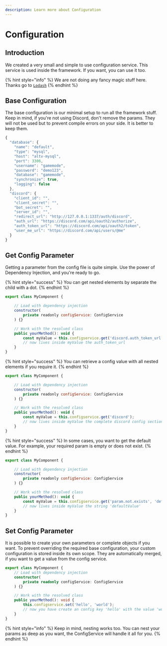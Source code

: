 ```yaml
---
description: Learn more about Configuration
---
```


# Configuration

## Introduction

We created a very small and simple to use configuration service. This service is used inside the framework. If you want, you can use it too.

{% hint style="info" %}
We are not doing any fancy magic stuff here. Thanks go to [`Lodash`](https://lodash.com/)
{% endhint %}

## Base Configuration

The base configuration is our minimal setup to run all the framework stuff. Keep in mind, if you're not using Discord, don't remove the params. They will not be used but to prevent compile errors on your side. It is better to keep them.

```javascript
{
  "database": {
    "name": "default",
    "type": "mysql",
    "host": "altv-mysql",
    "port": 3306,
    "username": "gamemode",
    "password": "demo123",
    "database": "gamemode",
    "synchronize": true,
    "logging": false
  },
  "discord": {
    "client_id": "",
    "client_secret": "",
    "bot_secret": "",
    "server_id": "",
    "redirect_url": "http://127.0.0.1:1337/auth/discord",
    "auth_url": "https://discord.com/api/oauth2/authorize",
    "auth_token_url": "https://discord.com/api/oauth2/token",
    "user_me_url": "https://discord.com/api/users/@me"
  }
}
```

## Get Config Parameter

Getting a parameter from the config file is quite simple. Use the power of Dependency Injection, and you're ready to go.

{% hint style="success" %}
You can get nested elements by separate the child with a dot.
{% endhint %}

```javascript
export class MyComponent {

    // Load with dependency injection
    constructor(
        private readonly configService: ConfigService
    ) {}

    // Work with the resolved class
    public yourMethod(): void {
        const myValue = this.configservice.get('discord.auth_token_url');
        // now lives inside myValue the auth_token_url
    }
}
```

{% hint style="success" %}
You can retrieve a config value with all nested elements if you require it.
{% endhint %}

```javascript
export class MyComponent {

    // Load with dependency injection
    constructor(
        private readonly configService: ConfigService
    ) {}

    // Work with the resolved class
    public yourMethod(): void {
        const myValue = this.configservice.get('discord');
        // now lives inside myValue the complete discord config section
    }
}
```

{% hint style="success" %}
In some cases, you want to get the default value. For example, your required param is empty or does not exist.
{% endhint %}

```javascript
export class MyComponent {

    // Load with dependency injection
    constructor(
        private readonly configService: ConfigService
    ) {}

    // Work with the resolved class
    public yourMethod(): void {
        const myValue = this.configservice.get('param.not.exists', 'defaultValue');
        // now lives inside myValue the string 'defaultValue'
    }
}
```

## Set Config Parameter

It is possible to create your own parameters or complete objects if you want. To prevent overriding the required base configuration, your custom configuration is stored inside its own scope. They are automatically merged, if you want to get a value from the config service.

```typescript
export class MyComponent {
    // Load with dependency injection
    constructor(
        private readonly configService: ConfigService
    ) {}

    // Work with the resolved class
    public yourMethod(): void {
        this.configservice.set('hello', 'world');
        // now you have create an config key 'hello' with the value 'world'
    }
}
```

{% hint style="info" %}
Keep in mind, nesting works too. You can nest your params as deep as you want, the ConfigService will handle it all for you.
{% endhint %}

